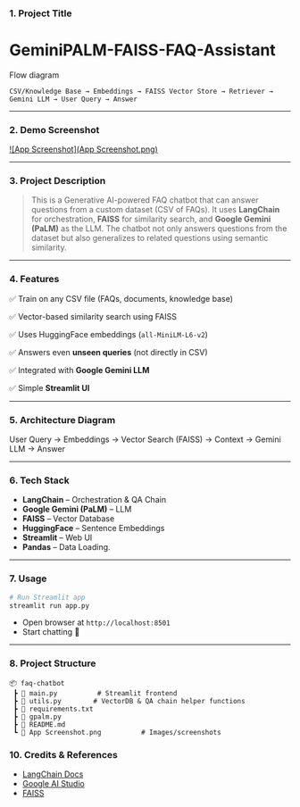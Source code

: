 ### 1. **Project Title**
# GeminiPALM-FAISS-FAQ-Assistant

Flow diagram

    CSV/Knowledge Base → Embeddings → FAISS Vector Store → Retriever → Gemini LLM → User Query → Answer

---

### 2. **Demo Screenshot**

[![App Screenshot](App Screenshot.png)](https://github.com/akashkanumetta/GeminiRAG-FAQ/blob/main/App%20Screenshot.png)

---

### 3. **Project Description**

  > This is a Generative AI-powered FAQ chatbot that can answer questions from a custom dataset (CSV of FAQs).
  > It uses **LangChain** for orchestration, **FAISS** for similarity search, and **Google Gemini (PaLM)** as the LLM.
  > The chatbot not only answers questions from the dataset but also generalizes to related questions using semantic similarity.

---

### 4. **Features**

✅ Train on any CSV file (FAQs, documents, knowledge base)

✅ Vector-based similarity search using FAISS

✅ Uses HuggingFace embeddings (`all-MiniLM-L6-v2`)

✅ Answers even **unseen queries** (not directly in CSV)

✅ Integrated with **Google Gemini LLM**

✅ Simple **Streamlit UI**

---

### 5. **Architecture Diagram**

User Query → Embeddings → Vector Search (FAISS) → Context → Gemini LLM → Answer

---

### 6. **Tech Stack**

* **LangChain** – Orchestration & QA Chain
* **Google Gemini (PaLM)** – LLM
* **FAISS** – Vector Database
* **HuggingFace** – Sentence Embeddings
* **Streamlit** – Web UI
* **Pandas** – Data Loading.

---

### 7. **Usage**

```bash
# Run Streamlit app
streamlit run app.py
```

* Open browser at `http://localhost:8501`
* Start chatting 🚀

---

### 8. **Project Structure**

```
📦 faq-chatbot
 ┣ 📜 main.py          # Streamlit frontend
 ┣ 📜 utils.py        # VectorDB & QA chain helper functions
 ┣ 📜 requirements.txt
 ┣ 📜 gpalm.py
 ┣ 📜 README.md
 ┗ 📜 App Screenshot.png          # Images/screenshots
```

### 10. **Credits & References**

* [LangChain Docs](https://python.langchain.com)
* [Google AI Studio](https://aistudio.google.com)
* [FAISS](https://github.com/facebookresearch/faiss)
